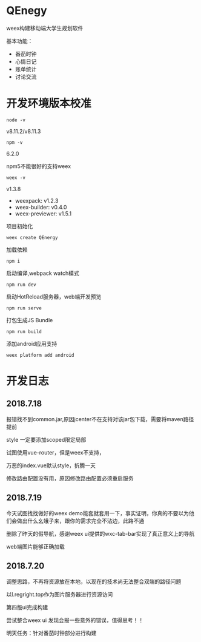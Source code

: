 # QEnegy
weex构建移动端大学生规划软件

基本功能：
- 番茄时钟
- 心情日记
- 账单统计
- 讨论交流

# 开发环境版本校准

```node -v```

v8.11.2/v8.11.3

```npm -v```

6.2.0

npm5不能很好的支持weex

```weex -v```

v1.3.8
- weexpack: v1.2.3
- weex-builder: v0.4.0
- weex-previewer: v1.5.1

项目初始化

```weex create QEnergy```

加载依赖

```npm i```

启动编译,webpack watch模式

```npm run dev```

启动HotReload服务器，web端开发预览

```npm run serve```

打包生成JS Bundle

```npm run build```

添加android应用支持

```weex platform add android```

# 开发日志

## 2018.7.18

报错找不到common.jar,原因jcenter不在支持对该jar包下载，需要将maven路径提前

style 一定要添加scoped限定局部

试图使用vue-router，但是weex不支持，

万恶的index.vue默认style，折腾一天

修改路由配置没有用，原因修改路由配置必须重启服务

## 2018.7.19

今天试图找找做好的weex demo能套就套用一下，事实证明，你真的不要以为他们会做出什么幺蛾子来，跟你的需求完全不沾边，此路不通

删除了昨天的假导航，感谢weex ui提供的wxc-tab-bar实现了真正意义上的导航

web端图片能够正确加载

## 2018.7.20

调整思路，不再将资源放在本地，以现在的技术尚无法整合双端的路径问题

以l.regright.top作为图片服务器进行资源访问

第四版ui完成构建

尝试整合weex ui 发现会报一些意外的错误，值得思考！！

明天任务：针对番茄时钟部分进行构建

